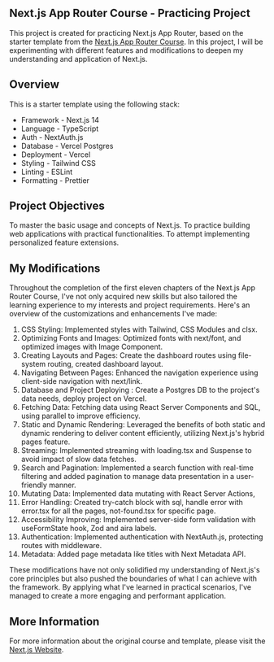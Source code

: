 ## Next.js App Router Course - Practicing Project

This project is created for practicing Next.js App Router, based on the starter template from the [Next.js App Router Course](https://nextjs.org/learn).
In this project, I will be experimenting with different features and modifications to deepen my understanding and application of Next.js.

## Overview

This is a starter template using the following stack:

* Framework - Next.js 14
* Language - TypeScript
* Auth - NextAuth.js
* Database - Vercel Postgres
* Deployment - Vercel
* Styling - Tailwind CSS
* Linting - ESLint
* Formatting - Prettier

## Project Objectives

To master the basic usage and concepts of Next.js.
To practice building web applications with practical functionalities.
To attempt implementing personalized feature extensions.

## My Modifications

Throughout the completion of the first eleven chapters of the Next.js App Router Course, I've not only acquired new skills but also tailored the learning experience to my interests and project requirements. Here's an overview of the customizations and enhancements I've made:

1. CSS Styling: Implemented styles with Tailwind, CSS Modules and clsx.
2. Optimizing Fonts and Images: Optimized fonts with next/font, and optimized images with Image Component.
3. Creating Layouts and Pages: Create the dashboard routes using file-system routing, created dashboard layout.
4. Navigating Between Pages: Enhanced the navigation experience using client-side navigation with next/link.
5. Database and Project Deploying : Create a Postgres DB to the project's data needs, deploy project on Vercel.
6. Fetching Data: Fetching data using React Server Components and SQL, using parallel to improve efficiency.
7. Static and Dynamic Rendering: Leveraged the benefits of both static and dynamic rendering to deliver content efficiently, utilizing Next.js's hybrid pages feature.
8. Streaming: Implemented streaming with loading.tsx and Suspense to avoid impact of slow data fetches.
9. Search and Pagination: Implemented a search function with real-time filtering and added pagination to manage data presentation in a user-friendly manner.
10. Mutating Data: Implemented data mutating with React Server Actions,
11. Error Handling: Created try-catch block with sql, handle error with error.tsx for all the pages, not-found.tsx for specific page.
12. Accessibility Improving: Implemented server-side form validation with useFormState hook, Zod and aira labels.
13. Authentication: Implemented authentication with NextAuth.js, protecting routes with middleware.
14. Metadata: Added page metadata like titles with Next Metadata API.

These modifications have not only solidified my understanding of Next.js's core principles but also pushed the boundaries of what I can achieve with the framework. By applying what I've learned in practical scenarios, I've managed to create a more engaging and performant application.

## More Information

For more information about the original course and template, please visit the [Next.js Website](https://nextjs.org/).
